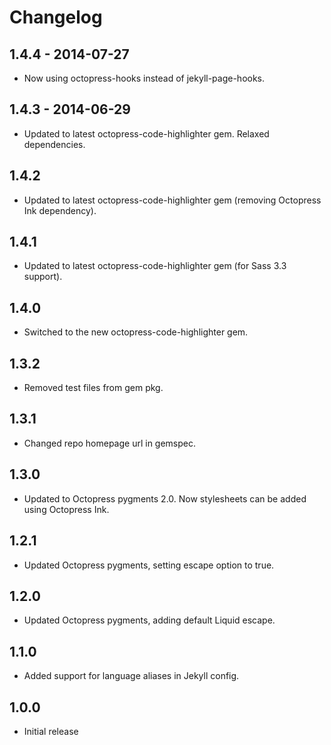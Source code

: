 # Changelog

## 1.4.4 - 2014-07-27
- Now using octopress-hooks instead of jekyll-page-hooks.

## 1.4.3 - 2014-06-29
- Updated to latest octopress-code-highlighter gem. Relaxed dependencies.

## 1.4.2
- Updated to latest octopress-code-highlighter gem (removing Octopress Ink dependency).

## 1.4.1
- Updated to latest octopress-code-highlighter gem (for Sass 3.3 support).

## 1.4.0
- Switched to the new octopress-code-highlighter gem.

## 1.3.2
- Removed test files from gem pkg.

## 1.3.1
- Changed repo homepage url in gemspec.

## 1.3.0
- Updated to Octopress pygments 2.0. Now stylesheets can be added using Octopress Ink.

## 1.2.1
- Updated Octopress pygments, setting escape option to true.

## 1.2.0
- Updated Octopress pygments, adding default Liquid escape.

## 1.1.0
- Added support for language aliases in Jekyll config.

## 1.0.0
- Initial release
